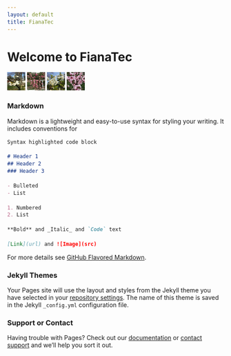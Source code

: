 ```yaml
---
layout: default
title: FianaTec
---
```

# Welcome to FianaTec

<img src="assets/images/Pear.jpg" alt="Pear" height="42" width="42">
<img src="assets/images/Peach.jpg" alt="Peach" height="42" width="42">
<img src="assets/images/Cherry.jpg" alt="Cherry" height="42" width="42">
<img src="assets/images/Nectrine.jpg" alt="Nectrine" height="42" width="42">

### Markdown

Markdown is a lightweight and easy-to-use syntax for styling your writing. It includes conventions for

```markdown
Syntax highlighted code block

# Header 1
## Header 2
### Header 3

- Bulleted
- List

1. Numbered
2. List

**Bold** and _Italic_ and `Code` text

[Link](url) and ![Image](src)
```

For more details see [GitHub Flavored Markdown](https://guides.github.com/features/mastering-markdown/).

### Jekyll Themes

Your Pages site will use the layout and styles from the Jekyll theme you have selected in your [repository settings](https://github.com/fianatec/fianatec.github.io/settings). The name of this theme is saved in the Jekyll `_config.yml` configuration file.

### Support or Contact

Having trouble with Pages? Check out our [documentation](https://help.github.com/categories/github-pages-basics/) or [contact support](https://github.com/contact) and we’ll help you sort it out.
